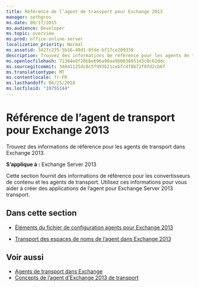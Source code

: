 ```yaml
---
title: Référence de l’agent de transport pour Exchange 2013
manager: sethgros
ms.date: 09/17/2015
ms.audience: Developer
ms.topic: overview
ms.prod: office-online-server
localization_priority: Normal
ms.assetid: 342fc275-5b16-49d1-8fde-bf17ce289339
description: Trouvez des informations de référence pour les agents de transport dans Exchange 2013.
ms.openlocfilehash: 71384e8f20bbe696a90aa9b003805143c0c62ddc
ms.sourcegitcommit: 34041125dc8c5f993b21cebfc4f8b72f0fd2cb6f
ms.translationtype: MT
ms.contentlocale: fr-FR
ms.lasthandoff: 06/25/2018
ms.locfileid: "19755144"
---
```

# <a name="transport-agent-reference-for-exchange-2013"></a>Référence de l’agent de transport pour Exchange 2013

Trouvez des informations de référence pour les agents de transport dans Exchange 2013.
  
**S’applique à :** Exchange Server 2013 
  
Cette section fournit des informations de référence pour les convertisseurs de contenu et les agents de transport. Utilisez ces informations pour vous aider à créer des applications de l’agent pour Exchange Server 2013 transport.
  
## <a name="in-this-section"></a>Dans cette section

- [Éléments du fichier de configuration agents pour Exchange 2013](agents-configuration-file-elements-for-exchange-2013.md)
    
- [Transport des espaces de noms de l’agent dans Exchange 2013](transport-agent-namespaces-in-exchange-2013.md)
    
## <a name="see-also"></a>Voir aussi

- [Agents de transport dans Exchange](transport-agents-in-exchange-2013.md)
- [Concepts de l’agent d’Exchange 2013 de transport](transport-agent-concepts-in-exchange-2013.md)


